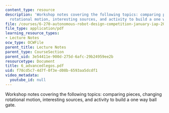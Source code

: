 ```yaml
---
content_type: resource
description: 'Workshop notes covering the following topics: comparing pieces, changing
  rotational motion, interesting sources, and activity to build a one way ball gate.'
file: /courses/6-270-autonomous-robot-design-competition-january-iap-2005/f78cd5c74d7f0f3ed08b6593aa5dcdf1_6_advancedlegos.pdf
file_type: application/pdf
learning_resource_types:
- Lecture Notes
ocw_type: OCWFile
parent_title: Lecture Notes
parent_type: CourseSection
parent_uid: 3e54411e-900d-275d-6afc-29b24959ee2b
resourcetype: Document
title: 6_advancedlegos.pdf
uid: f78cd5c7-4d7f-0f3e-d08b-6593aa5dcdf1
video_metadata:
  youtube_id: null
---
```

Workshop notes covering the following topics: comparing pieces, changing rotational motion, interesting sources, and activity to build a one way ball gate.

